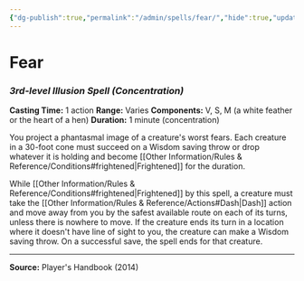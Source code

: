 ```yaml
---
{"dg-publish":true,"permalink":"/admin/spells/fear/","hide":true,"updated":"2025-08-11T11:53:30.848+01:00"}
---
```


# Fear
### *3rd-level Illusion Spell* *(Concentration)*
**Casting Time:** 1 action
**Range:** Varies
**Components:** V, S, M (a white feather or the heart of a hen)
**Duration:** 1 minute (concentration)

You project a phantasmal image of a creature's worst fears. Each creature in a 30-foot cone must succeed on a Wisdom saving throw or drop whatever it is holding and become [[Other Information/Rules & Reference/Conditions#frightened\|Frightened]] for the duration.

While [[Other Information/Rules & Reference/Conditions#frightened\|Frightened]] by this spell, a creature must take the [[Other Information/Rules & Reference/Actions#Dash\|Dash]] action and move away from you by the safest available route on each of its turns, unless there is nowhere to move. If the creature ends its turn in a location where it doesn't have line of sight to you, the creature can make a Wisdom saving throw. On a successful save, the spell ends for that creature.

---
**Source:** Player's Handbook (2014)